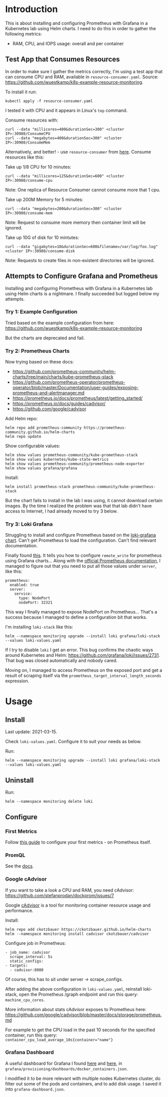 # Introduction

This is about installing and configuring Prometheus with Grafana in a Kubernetes lab using Helm charts.  I need to do this in order to gather the following metrics:

- RAM, CPU, and IOPS usage: overall and per container

## Test App that Consumes Resources

In order to make sure I gather the metrics correctly, I'm using a test app that can consume CPU and RAM, available in `resource-consumer.yaml`.  Source: https://github.com/wuestkamp/k8s-example-resource-monitoring.

To install it run:

	kubectl apply -f resource-consumer.yaml

I tested it with CPU and it appears in Linux's `top` command.

Consume resources with:

	curl --data "millicores=400&durationSec=300" <cluster IP>:30980/ConsumeCPU
	curl --data "megabytes=400&durationSec=300" <cluster IP>:30980/ConsumeMem

Alternatively, and better! - use `resource-consumer` from [here]().  Consume resources like this:

Take up 1/8 CPU for 10 minutes:

	curl --data "millicores=125&durationSec=600" <cluster IP>:30980/consume-cpu

Note: One replica of Resource Consumer cannot consume more that 1 cpu.

Take up 200M Memory for 5 minutes:

	curl --data "megabytes=200&durationSec=300" <cluster IP>:30980/consume-mem

Note: Request to consume more memory then container limit will be ignored.

Take up 10G of disk for 10 mintutes:

	curl --data "gigabytes=10&durationSec=600&filename=/var/log/foo.log" <cluster IP>:30980/consume-disk

Note: Requests to create files in non-existent directories will be ignored.

## Attempts to Configure Grafana and Prometheus

Installing and configuring Prometheus with Grafana in a Kubernetes lab using Helm charts is a nightmare.  I finally succeeded but logged below my attempts.

### Try 1: Example Configuration

Tried based on the example configuration from here: https://github.com/wuestkamp/k8s-example-resource-monitoring

But the charts are deprecated and fail.

### Try 2: Prometheus Charts

Now trying based on these docs:

- https://github.com/prometheus-community/helm-charts/tree/main/charts/kube-prometheus-stack
- https://github.com/prometheus-operator/prometheus-operator/blob/master/Documentation/user-guides/exposing-prometheus-and-alertmanager.md
- https://prometheus.io/docs/prometheus/latest/getting_started/
- https://prometheus.io/docs/guides/cadvisor/
- https://github.com/google/cadvisor

Add Helm repo:

	helm repo add prometheus-community https://prometheus-community.github.io/helm-charts
	helm repo update

Show configurable values:

	helm show values prometheus-community/kube-prometheus-stack
	helm show values kubernetes/kube-state-metrics
	helm show values prometheus-community/prometheus-node-exporter
	helm show values grafana/grafana

Install:

	helm install prometheus-stack prometheus-community/kube-prometheus-stack

But the chart fails to install in the lab I was using, it cannot download certain images.  By the time I realized the problem was that that lab didn't have access to Internet, I had already moved to try 3 below.

### Try 3: Loki Grafana

Struggling to install and configure Prometheus based on the [loki-grafana chart](https://grafana.github.io/helm-charts/).  Can't get Prometheus to load the configuration.  Can't find relevant documentation.

Finally found [this](https://grafana.com/docs/grafana-cloud/metrics/prometheus/kubernetes/remote_write_helm_prometheus/).  It tells you how to configure `remote_write` for prometheus using Grafana charts...  Along with the [official Prometheus documentation](https://prometheus.io/docs/prometheus/latest/configuration/configuration/#remote_write), I managed to figure out that you need to put all those values under `server`, like this:

	prometheus:
	  enabled: true
	  server:
	    service:
	      type: NodePort
	      nodePort: 32321

This way I finally managed to expose NodePort on Prometheus...  That's a success because I managed to define a configuration bit that works.

I'm installing `loki-stack` like this:

	helm --namespace monitoring upgrade --install loki grafana/loki-stack --values loki-values.yaml

If I try to disable `loki` I get an error.  This bug confirms the chaotic ways around Kubernetes and Helm: https://github.com/grafana/loki/issues/2731.  That bug was closed automatically and nobody cared.

Moving on, I managed to access Prometheus on the exposed port and get a result of scraping itself via the `prometheus_target_interval_length_seconds` expression.


# Usage

## Install

Last update: 2021-03-15.

Check `loki-values.yaml`.  Configure it to suit your needs as below.

Run:

	helm --namespace monitoring upgrade --install loki grafana/loki-stack --values loki-values.yaml

## Uninstall

Run:

	helm --namespace monitoring delete loki

## Configure

### First Metrics

Follow [this guide](https://prometheus.io/docs/prometheus/latest/getting_started/) to configure your first metrics - on Prometheus itself.

### PromQL

See the [docs](https://prometheus.io/docs/prometheus/latest/querying/basics/).

### Google cAdvisor

If you want to take a look a CPU and RAM, you need cAdvisor: https://github.com/stefanprodan/dockprom/issues/7

Google [cAdvisor](https://github.com/google/cadvisor) is a tool for monitoring container resource usage and performance.

Install:

	helm repo add ckotzbauer https://ckotzbauer.github.io/helm-charts
	helm --namespace monitoring install cadvisor ckotzbauer/cadvisor

Configure job in Prometheus:

	- job_name: cadvisor
	  scrape_interval: 5s
	  static_configs:
	- targets:
	  - cadvisor:8080

Of course, this has to sit under server -> scrape_configs.

After adding the above configuration in `loki-values.yaml`, reinstall loki-stack, open the Prometheus /graph endpoint and run this query: `machine_cpu_cores`.

More information about stats cAdvisor exposes to Prometheus here:
https://github.com/google/cadvisor/blob/master/docs/storage/prometheus.md

For example to get the CPU load in the past 10 seconds for the specified container, run this query: `container_cpu_load_average_10s{container="name"}`

### Grafana Dashboard

A useful dashboard for Grafana I found [here](https://stefanprodan.com/2016/a-monitoring-solution-for-docker-hosts-containers-and-containerized-services/) and [here](https://github.com/stefanprodan/dockprom), in `grafana/provisioning/dashboards/docker_containers.json`.

I modified it to be more relevant with multiple nodes Kubernetes cluster, do filter out some of the pods and containers, and to add disk usage.  I saved it into `grafana-dashboard.json`.
